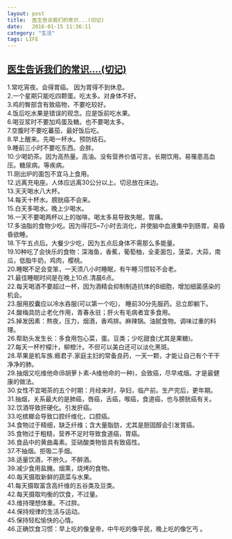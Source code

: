 ```yaml
---
layout: post
title:  医生告诉我们的常识...(切记) 
date:   2016-01-15 11:36:11
category: "生活"
tags: LIFE 
---
```

##  [医生告诉我们的常识....(切记)](http://www.360doc.com/content/10/0624/03/795862_34889638.shtml)   

1.常吃宵夜。会得胃癌。 因为胃得不到休息。   
2.一个星期只能吃四颗蛋。吃太多。对身体不好。   
3.鸡的臀部含有致癌物，不要吃较好。   
4.饭后吃水果是错误的观念。应是饭前吃水果。   
6.喝豆浆时不要加鸡蛋及糖。也不要喝太多。   
7.空腹时不要吃蕃茄，最好饭后吃。   
8.早上醒来。先喝一杯水。预防结石。   
9.睡前三小时不要吃东西。会胖。   
10.少喝奶茶。因为高热量。高油。没有营养价值可言。长期饮用。易罹患高血压。糖尿病。等疾病。   
11.刚出炉的面包不宜马上食用。   
12.远离充电座。人体应远离30公分以上。切忌放在床边。   
13.天天喝水八大杯。   
14.每天十杯水。膀胱癌不会来。   
15.白天多喝水。晚上少喝水。   
16.一天不要喝两杯以上的咖啡。喝太多易导致失眠，胃痛。   
17.多油脂的食物少吃。因为得花5~7小时去消化，并使脑中血液集中到肠胃。易昏昏欲睡。   
18.下午五点后。大餐少少吃，因为五点后身体不需那么多能量。   
19.10种吃了会快乐的食物：深海鱼，香蕉，葡萄柚，全麦面包，菠菜，大蒜，南瓜，低脂牛奶，鸡肉，樱桃。   
20.睡眠不足会变笨，一天须八小时睡眠，有午睡习惯较不会老。   
21.最佳睡眠时间是在晚上10点.清晨6点。   
22.每天喝酒不要超过一杯，因为酒精会抑制制造抗体的B细胞，增加细菌感染的机会。   
23.服用胶囊应以冷水吞服(可以第一个吃)， 睡前30分先服药。忌立即躺下。   
24.酸梅具防止老化作用，青春永驻；肝火有毛病者宜多食用。   
25.掉发因素：熬夜，压力，烟酒，香鸡排。麻辣锅。油腻食物。调味过重的料理。   
26.帮助头发生长：多食用包心菜，蛋。豆类；少吃甜食(尤其是果糖)。   
27.每天一杯柠檬汁，柳橙汁。不但可以美白还可以淡化黑斑。   
28.苹果是机车族.瘾君子.家庭主妇的常备良药，一天一颗，才能让自己有个干干净净的肺。   
29.抽烟又吃维他命(B胡萝卜素-A维他命的一种)，会致癌，尽早戒烟。才是最健康的做法。   
30.女性不宜喝茶的五个时期：月经来时，孕妇，临产前。生产完后，更年期。   
31.抽烟，关系最大的是肺癌，唇癌，舌癌，喉癌，食道癌，也与膀胱癌有关。   
32.饮酒导致肝硬化。引发肝癌。   
33.吃槟榔会导致口腔纤维化，口腔癌。   
34.食物过于精细，缺乏纤维；含大量脂肪，尤其是胆固醇会引发胃癌。   
35.食物过于粗糙，营养不足时导致食道癌，胃癌。   
36.食品中的黄曲毒素。亚硝酸类物皆具有致癌性。   
37.不抽烟。拒吸二手烟。   
38.适量饮酒，不拚久。不醉酒。   
39.减少食用盐腌。烟熏，烧烤的食物。   
40.每天摄取新鲜的蔬菜与水果。   
41.每天摄取富含高纤维的五谷类及豆类。   
42.每天摄取均衡的饮食，不过量。   
43.维持理想体重。不过胖。   
44.保持规律的生活与运动。   
45.保持轻松愉快的心情。   
46.正确饮食习惯：早上吃的像皇帝，中午吃的像平民，晚上吃的像乞丐 。   
